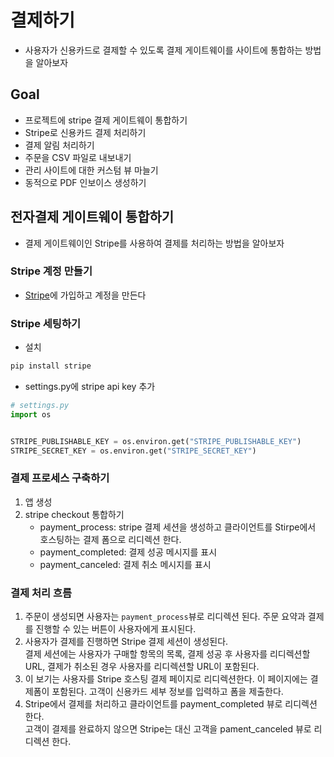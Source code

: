 # 결제하기
- 사용자가 신용카드로 결제할 수 있도록 결제 게이트웨이를 사이트에 통합하는 방법을 알아보자

## Goal
- 프로젝트에 stripe 결제 게이트웨이 통합하기
- Stripe로 신용카드 결제 처리하기
- 결제 알림 처리하기
- 주문을 CSV 파일로 내보내기
- 관리 사이트에 대한 커스텀 뷰 마늘기
- 동적으로 PDF 인보이스 생성하기

## 전자결제 게이트웨이 통합하기
- 결제 게이트웨이인 Stripe를 사용하여 결제를 처리하는 방법을 알아보자


### Stripe 계정 만들기
- [Stripe](https://stripe.com)에 가입하고 계정을 만든다

### Stripe 세팅하기

- 설치
```bash
pip install stripe
```

- settings.py에 stripe api key 추가
```python
# settings.py
import os


STRIPE_PUBLISHABLE_KEY = os.environ.get("STRIPE_PUBLISHABLE_KEY")
STRIPE_SECRET_KEY = os.environ.get("STRIPE_SECRET_KEY")
```

### 결제 프로세스 구축하기

1. 앱 생성
2. stripe checkout 통합하기
    - payment_process: stripe 결제 세션을 생성하고 클라이언트를 Stirpe에서 호스팅하는 결제 폼으로 리디렉션 한다.
    - payment_completed: 결제 성공 메시지를 표시
    - payment_canceled: 결제 취소 메시지를 표시

### 결제 처리 흐름

1. 주문이 생성되면 사용자는 `payment_process`뷰로 리디렉션 된다. 주문 요약과 결제를 진행할 수 있는 버튼이 사용자에게 표시된다.
2. 사용자가 결제를 진행하면 Stripe 결제 세션이 생성된다.    
결제 세션에는 사용자가 구매할 항목의 목록, 결제 성공 후 사용자를 리디렉션할 URL, 결제가 취소된 경우 사용자를 리디렉션할 URL이 포함된다.
3. 이 보기는 사용자를 Stripe 호스팅 결제 페이지로 리디렉션한다. 이 페이지에는 결제폼이 포함된다. 고객이 신용카드 세부 정보를 입력하고 폼을 제출한다.
4. Stripe에서 결제를 처리하고 클라이언트를 payment_completed 뷰로 리디렉션 한다.   
고객이 결제를 완료하지 않으면 Stripe는 대신 고객을 pament_canceled 뷰로 리디렉션 한다.